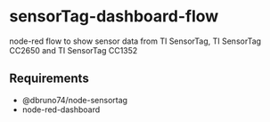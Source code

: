 # sensorTag-dashboard-flow

node-red flow to show sensor data from TI SensorTag, TI SensorTag CC2650 and TI SensorTag CC1352

## Requirements
- @dbruno74/node-sensortag
- node-red-dashboard
